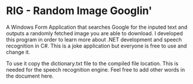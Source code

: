 # RIG - Random Image Googlin'

A Windows Form Application that searches Google for the inputed text and outputs a randomly fetched image you are able to download.
I developed this program in order to learn more about .NET development and speech recognition in C#.
This is a joke application but everyone is free to use and change it.

To use it copy the dictionary.txt file to the compiled file location. This is needed for the speech recognition engine. Feel free to add other words in the document here.
